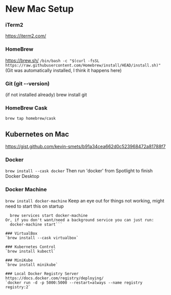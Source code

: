 # New Mac Setup

### iTerm2
https://iterm2.com/

### HomeBrew
https://brew.sh/
`/bin/bash -c "$(curl -fsSL https://raw.githubusercontent.com/Homebrew/install/HEAD/install.sh)"`
(Git was automatically installed, I think it happens here)

### Git (git --version)
(if not installed already)
brew install git

### HomeBrew Cask
`brew tap homebrew/cask`

## Kubernetes on Mac

https://gist.github.com/kevin-smets/b91a34cea662d0c523968472a81788f7

### Docker
`brew install --cask docker`
Then run 'docker' from Spotlight to finish Docker Desktop

### Docker Machine
`brew install docker-machine`
Keep an eye out for things not working, might need to start this on startup
```To have launchd start docker-machine now and restart at login:
  brew services start docker-machine
Or, if you don't want/need a background service you can just run:
  docker-machine start```

### VirtualBox
`brew install --cask virtualbox`

### Kubernetes Control
`brew install kubectl`

### MiniKube
`brew install minikube`

### Local Docker Registry Server
https://docs.docker.com/registry/deploying/
`docker run -d -p 5000:5000 --restart=always --name registry registry:2`
